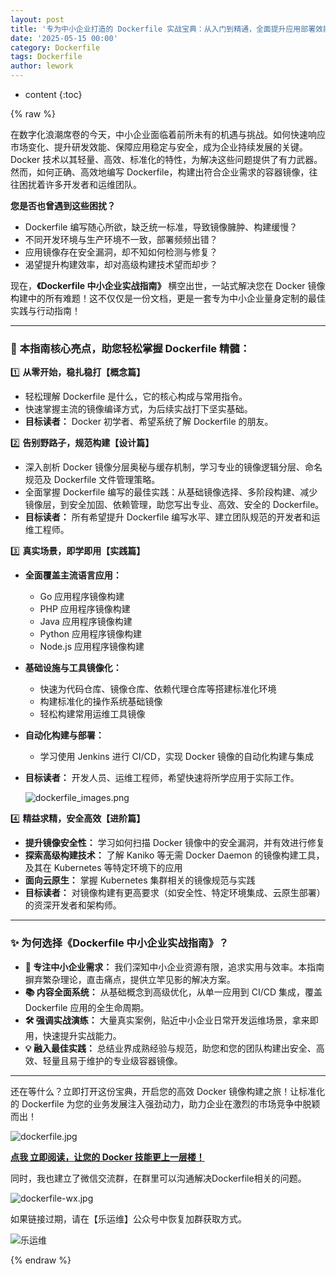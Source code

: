 ```yaml
---
layout: post
title: '专为中小企业打造的 Dockerfile 实战宝典：从入门到精通，全面提升应用部署效能！'
date: '2025-05-15 00:00'
category: Dockerfile
tags: Dockerfile
author: lework
---
```

* content
{:toc}

{% raw %}


在数字化浪潮席卷的今天，中小企业面临着前所未有的机遇与挑战。如何快速响应市场变化、提升研发效能、保障应用稳定与安全，成为企业持续发展的关键。Docker 技术以其轻量、高效、标准化的特性，为解决这些问题提供了有力武器。然而，如何正确、高效地编写 Dockerfile，构建出符合企业需求的容器镜像，往往困扰着许多开发者和运维团队。





**您是否也曾遇到这些困扰？**

- Dockerfile 编写随心所欲，缺乏统一标准，导致镜像臃肿、构建缓慢？
- 不同开发环境与生产环境不一致，部署频频出错？
- 应用镜像存在安全漏洞，却不知如何检测与修复？
- 渴望提升构建效率，却对高级构建技术望而却步？

现在，**《Dockerfile 中小企业实战指南》** 横空出世，一站式解决您在 Docker 镜像构建中的所有难题！这不仅仅是一份文档，更是一套专为中小企业量身定制的最佳实践与行动指南！

---

### 🌟 **本指南核心亮点，助您轻松掌握 Dockerfile 精髓：**

1️⃣ **从零开始，稳扎稳打【概念篇】**

- 轻松理解 Dockerfile 是什么，它的核心构成与常用指令。
- 快速掌握主流的镜像编译方式，为后续实战打下坚实基础。
- **目标读者：** Docker 初学者、希望系统了解 Dockerfile 的朋友。

2️⃣ **告别野路子，规范构建【设计篇】**

- 深入剖析 Docker 镜像分层奥秘与缓存机制，学习专业的镜像逻辑分层、命名规范及 Dockerfile 文件管理策略。
- 全面掌握 Dockerfile 编写的最佳实践：从基础镜像选择、多阶段构建、减少镜像层，到安全加固、依赖管理，助您写出专业、高效、安全的 Dockerfile。
- **目标读者：** 所有希望提升 Dockerfile 编写水平、建立团队规范的开发者和运维工程师。

3️⃣ **真实场景，即学即用【实践篇】**

- **全面覆盖主流语言应用：**
  - Go 应用程序镜像构建
  - PHP 应用程序镜像构建
  - Java 应用程序镜像构建
  - Python 应用程序镜像构建
  - Node.js 应用程序镜像构建
- **基础设施与工具镜像化：**
  - 快速为代码仓库、镜像仓库、依赖代理仓库等搭建标准化环境
  - 构建标准化的操作系统基础镜像
  - 轻松构建常用运维工具镜像
- **自动化构建与部署：**
  - 学习使用 Jenkins 进行 CI/CD，实现 Docker 镜像的自动化构建与集成
- **目标读者：** 开发人员、运维工程师，希望快速将所学应用于实际工作。

  ![dockerfile_images.png](\assets\images\2025\dockerfile_images.png)

4️⃣ **精益求精，安全高效【进阶篇】**

- **提升镜像安全性：** 学习如何扫描 Docker 镜像中的安全漏洞，并有效进行修复
- **探索高级构建技术：** 了解 Kaniko 等无需 Docker Daemon 的镜像构建工具，及其在 Kubernetes 等特定环境下的应用
- **面向云原生：** 掌握 Kubernetes 集群相关的镜像规范与实践
- **目标读者：** 对镜像构建有更高要求（如安全性、特定环境集成、云原生部署）的资深开发者和架构师。

---

### ✨ **为何选择《Dockerfile 中小企业实战指南》？**

- **🎯 专注中小企业需求：** 我们深知中小企业资源有限，追求实用与效率。本指南摒弃繁杂理论，直击痛点，提供立竿见影的解决方案。
- **📚 内容全面系统：** 从基础概念到高级优化，从单一应用到 CI/CD 集成，覆盖 Dockerfile 应用的全生命周期。
- **🛠️ 强调实战演练：** 大量真实案例，贴近中小企业日常开发运维场景，拿来即用，快速提升实战能力。
- **💡 融入最佳实践：** 总结业界成熟经验与规范，助您和您的团队构建出安全、高效、轻量且易于维护的专业级容器镜像。

---

还在等什么？立即打开这份宝典，开启您的高效 Docker 镜像构建之旅！让标准化的 Dockerfile 为您的业务发展注入强劲动力，助力企业在激烈的市场竞争中脱颖而出！


  ![dockerfile.jpg](\assets\images\2025\dockerfile.jpg)


[**点我 立即阅读，让您的 Docker 技能更上一层楼！**](https://mp.weixin.qq.com/mp/appmsgalbum?__biz=MzU5MzgyMDAyNQ==&action=getalbum&album_id=3950605469210558464&from_itemidx=1&from_msgid=2247484059#wechat_redirect)


同时，我也建立了微信交流群，在群里可以沟通解决Dockerfile相关的问题。

  ![dockerfile-wx.jpg](\assets\images\2025\dockerfile-wx.jpg)


如果链接过期，请在【乐运维】公众号中恢复加群获取方式。

  ![乐运维](\assets\images\2025\leyunwei.jpg)


{% endraw %}